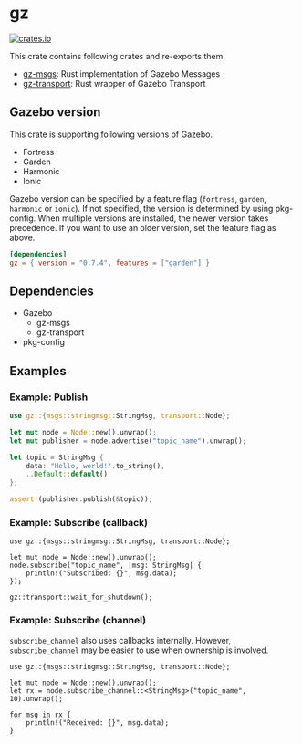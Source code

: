 # gz

[![crates.io](https://img.shields.io/crates/v/gz.svg)](https://crates.io/crates/gz)

This crate contains following crates and re-exports them.

- [gz-msgs](https://crates.io/crates/gz-msgs): Rust implementation of Gazebo Messages
- [gz-transport](https://crates.io/crates/gz-transport): Rust wrapper of Gazebo Transport

## Gazebo version

This crate is supporting following versions of Gazebo.

- Fortress
- Garden
- Harmonic
- Ionic

Gazebo version can be specified by a feature flag (`fortress`, `garden`, `harmonic` or `ionic`). If not specified, the version is determined by using pkg-config. When multiple versions are installed, the newer version takes precedence. If you want to use an older version, set the feature flag as above.

```toml
[dependencies]
gz = { version = "0.7.4", features = ["garden"] }
```

## Dependencies

- Gazebo
  - gz-msgs
  - gz-transport
- pkg-config

## Examples

### Example: Publish

```rust
use gz::{msgs::stringmsg::StringMsg, transport::Node};

let mut node = Node::new().unwrap();
let mut publisher = node.advertise("topic_name").unwrap();

let topic = StringMsg {
    data: "Hello, world!".to_string(),
    ..Default::default()
};

assert!(publisher.publish(&topic));
```

### Example: Subscribe (callback)

```rust,no_run
use gz::{msgs::stringmsg::StringMsg, transport::Node};

let mut node = Node::new().unwrap();
node.subscribe("topic_name", |msg: StringMsg| {
    println!("Subscribed: {}", msg.data);
});

gz::transport::wait_for_shutdown();
```

### Example: Subscribe (channel)

`subscribe_channel` also uses callbacks internally. However, `subscribe_channel` may be easier to use when ownership is involved.

```rust,no_run
use gz::{msgs::stringmsg::StringMsg, transport::Node};

let mut node = Node::new().unwrap();
let rx = node.subscribe_channel::<StringMsg>("topic_name", 10).unwrap();

for msg in rx {
    println!("Received: {}", msg.data);
}
```
